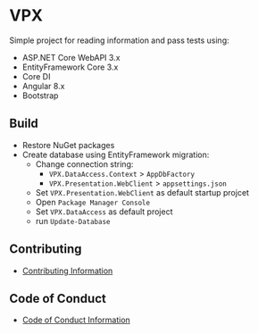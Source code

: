 # VPX
Simple project for reading information and pass tests using:
 - ASP.NET Core WebAPI 3.x
 - EntityFramework Core 3.x
 - Core DI
 - Angular 8.x
 - Bootstrap
 
## Build 
- Restore NuGet packages 
- Create database using EntityFramework migration:
  - Change connection string:
    - `VPX.DataAccess.Context` > `AppDbFactory`
    - `VPX.Presentation.WebClient` > `appsettings.json`
  - Set `VPX.Presentation.WebClient` as default startup projcet
  - Open `Package Manager Console`
  - Set `VPX.DataAccess` as default project
  - run `Update-Database`
 
 ## Contributing
 * [Contributing Information](CONTRIBUTING.md)

 ## Code of Conduct
 * [Code of Conduct Information](CODE_OF_CONDUCT.md)
